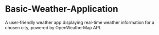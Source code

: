 # Basic-Weather-Application
A user-friendly weather app displaying real-time weather information for a chosen city, powered by OpenWeatherMap API.
